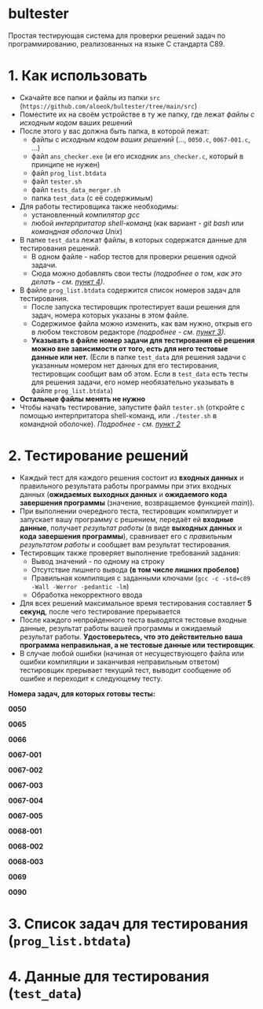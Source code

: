 # bultester
Простая тестирующая система для проверки решений задач по программированию, реализованных на языке C стандарта C89.

# 1. Как использовать
- Скачайте все папки и файлы из папки `src` (`https://github.com/aloeok/bultester/tree/main/src`)
- Поместите их на своём устройстве в ту же папку, где лежат *файлы с исходным кодом* ваших решений
- После этого у вас должна быть папка, в которой лежат:
	- файлы с *исходным кодом ваших решений* (..., `0050.c`, `0067-001.c`, ...)
	- файл `ans_checker.exe` (и его исходник `ans_checker.c`, который в принципе не нужен)
	- файл `prog_list.btdata`
	- файл `tester.sh`
	- файл `tests_data_merger.sh`
	- папка `test_data` (с её содержимым)
- Для работы тестировщика также необходимы:
	- установленный *компилятор gcc*
	- любой *интерпритатор shell-команд* (как вариант - *git bash* или *командная оболочка Unix*)
- В папке `test_data` лежат файлы, в которых содержатся данные для тестирования решений.
    - В одном файле - набор тестов для проверки решения одной задачи.
    - Сюда можно добавлять свои тесты *(подробнее о том, как это делать - см. [пункт 4](https://github.com/aloeok/bultester#4-%D0%B4%D0%B0%D0%BD%D0%BD%D1%8B%D0%B5-%D0%B4%D0%BB%D1%8F-%D1%82%D0%B5%D1%81%D1%82%D0%B8%D1%80%D0%BE%D0%B2%D0%B0%D0%BD%D0%B8%D1%8F-test_data))*.
- В файле `prog_list.btdata` содержится список номеров задач для тестирования.
    - После запуска тестировщик протестирует ваши решения для задач, номера которых указаны в этом файле.
    - Содержимое файла можно изменить, как вам нужно, открыв его в любом текстовом редакторе *(подробнее - см. [пункт 3](https://github.com/aloeok/bultester#3-%D1%81%D0%BF%D0%B8%D1%81%D0%BE%D0%BA-%D0%B7%D0%B0%D0%B4%D0%B0%D1%87-%D0%B4%D0%BB%D1%8F-%D1%82%D0%B5%D1%81%D1%82%D0%B8%D1%80%D0%BE%D0%B2%D0%B0%D0%BD%D0%B8%D1%8F-prog_listbtdata))*.
    - **Указывать в файле номер задачи для тестирования её решения можно вне зависимости от того, есть для него тестовые данные или нет.** (Если в папке `test_data` для решения задачи с указанным номером нет данных для его тестирования, тестировщик сообщит вам об этом. Если в `test_data` есть тесты для решения задачи, его номер необязательно указывать в файле `prog_list.btdata`)
- **Остальные файлы менять не нужно**
- Чтобы начать тестирование, запустите файл `tester.sh` (откройте с помощью интерпритатора shell-команд, или `./tester.sh` в командной оболочке). *Подробнее - см. [пункт 2](https://github.com/aloeok/bultester#2-%D1%82%D0%B5%D1%81%D1%82%D0%B8%D1%80%D0%BE%D0%B2%D0%B0%D0%BD%D0%B8%D0%B5-%D1%80%D0%B5%D1%88%D0%B5%D0%BD%D0%B8%D0%B9)*

# 2. Тестирование решений
- Каждый тест для каждого решения состоит из **входных данных** и правильного результата работы программы при этих входных данных (**ожидаемых выходных данных** и **ожидаемого кода завершения программы** (значение, возвращаемое функцией *main*)).
- При выполнении очередного теста, тестировщик компилирует и запускает вашу программу с решением, передаёт ей **входные данные**, получает *результат работы* (в виде **выходных данных** и **кода завершения программы**), сравнивает его с *правильным результатом работы* и сообщает вам результат тестирования.
- Тестировщик также проверяет выполнение требований задания:
	- Вывод значений - по одному на строку
	- Отсутствие лишнего вывода **(в том числе лишних пробелов)**
	- Правильная компиляция с заданными ключами (`gcc -c -std=c89 -Wall -Werror -pedantic -lm`)
	- Обработка некорректного ввода
- Для всех решений максимальное время тестирования составляет **5 секунд**, после чего тестирование прерывается
- После каждого непройденного теста выводятся тестовые входные данные, результат работы вашей программы и ожидаемый результат работы. **Удостоверьтесь, что это действительно ваша программа неправильная, а не тестовые данные или тестировщик**.
- В случае любой ошибки (начиная от несуществующего файла или ошибки компиляции и заканчивая неправильным ответом) тестировщик прерывает текущий тест, выводит сообщение об ошибке и переходит к следующему тесту.

**Номера задач, для которых готовы тесты:**

<b>0050

0065

0066

0067-001

0067-002

0067-003

0067-004

0067-005

0068-001

0068-002

0068-003

0069

0090</b>

# 3. Список задач для тестирования (`prog_list.btdata`)


# 4. Данные для тестирования (`test_data`)
